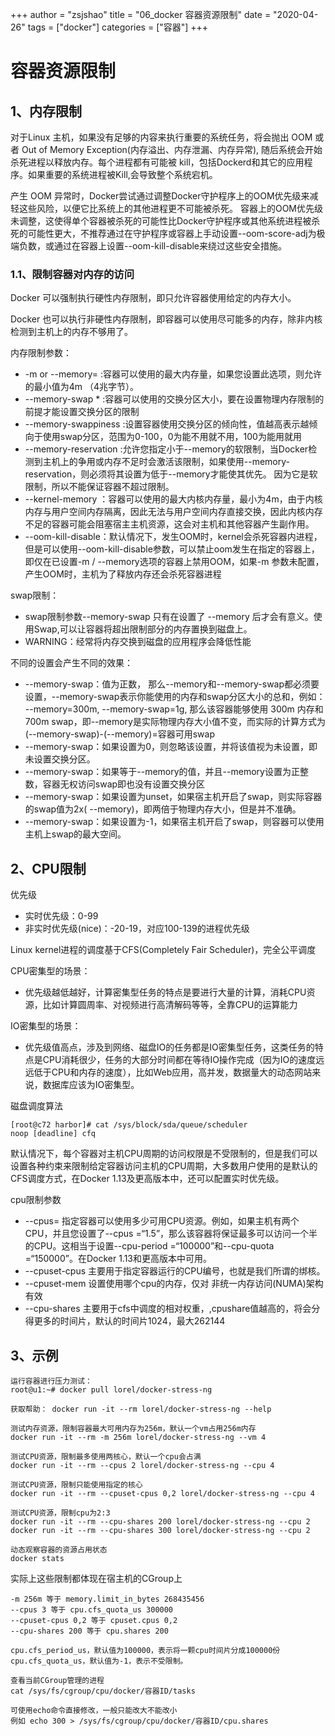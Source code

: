 +++
author = "zsjshao"
title = "06_docker 容器资源限制"
date = "2020-04-26"
tags = ["docker"]
categories = ["容器"]
+++


# 容器资源限制

## 1、内存限制

对于Linux 主机，如果没有足够的内容来执行重要的系统任务，将会抛出 OOM 或者 Out of Memory Exception(内存溢出、内存泄漏、内存异常), 随后系统会开始杀死进程以释放内存。每个进程都有可能被 kill，包括Dockerd和其它的应用程序。如果重要的系统进程被Kill,会导致整个系统宕机。

产生 OOM 异常时，Docker尝试通过调整Docker守护程序上的OOM优先级来减轻这些风险，以便它比系统上的其他进程更不可能被杀死。 容器上的OOM优先级未调整，这使得单个容器被杀死的可能性比Docker守护程序或其他系统进程被杀死的可能性更大，不推荐通过在守护程序或容器上手动设置--oom-score-adj为极端负数，或通过在容器上设置--oom-kill-disable来绕过这些安全措施。

### 1.1、限制容器对内存的访问

Docker 可以强制执行硬性内存限制，即只允许容器使用给定的内存大小。 

Docker 也可以执行非硬性内存限制，即容器可以使用尽可能多的内存，除非内核检测到主机上的内存不够用了。

内存限制参数：

- -m or --memory=   :容器可以使用的最大内存量，如果您设置此选项，则允许的最小值为4m （4兆字节）。
- --memory-swap *   :容器可以使用的交换分区大小，要在设置物理内存限制的前提才能设置交换分区的限制
- --memory-swappiness :设置容器使用交换分区的倾向性，值越高表示越倾向于使用swap分区，范围为0-100，0为能不用就不用，100为能用就用
- --memory-reservation :允许您指定小于--memory的软限制，当Docker检测到主机上的争用或内存不足时会激活该限制，如果使用--memory-reservation，则必须将其设置为低于--memory才能使其优先。 因为它是软限制，所以不能保证容器不超过限制。
- --kernel-memory ：容器可以使用的最大内核内存量，最小为4m，由于内核内存与用户空间内存隔离，因此无法与用户空间内存直接交换，因此内核内存不足的容器可能会阻塞宿主主机资源，这会对主机和其他容器产生副作用。
- --oom-kill-disable：默认情况下，发生OOM时，kernel会杀死容器内进程，但是可以使用--oom-kill-disable参数，可以禁止oom发生在指定的容器上，即仅在已设置-m / --memory选项的容器上禁用OOM，如果-m 参数未配置，产生OOM时，主机为了释放内存还会杀死容器进程

swap限制：

- swap限制参数--memory-swap 只有在设置了 --memory 后才会有意义。使用Swap,可以让容器将超出限制部分的内存置换到磁盘上。
- WARNING：经常将内存交换到磁盘的应用程序会降低性能

不同的设置会产生不同的效果：

- --memory-swap：值为正数， 那么--memory和--memory-swap都必须要设置，--memory-swap表示你能使用的内存和swap分区大小的总和，例如： --memory=300m, --memory-swap=1g, 那么该容器能够使用 300m 内存和 700m swap，即--memory是实际物理内存大小值不变，而实际的计算方式为(--memory-swap)-(--memory)=容器可用swap
- --memory-swap：如果设置为0，则忽略该设置，并将该值视为未设置，即未设置交换分区。
- --memory-swap：如果等于--memory的值，并且--memory设置为正整数，容器无权访问swap即也没有设置交换分区
- --memory-swap：如果设置为unset，如果宿主机开启了swap，则实际容器的swap值为2x( --memory)，即两倍于物理内存大小，但是并不准确。
- --memory-swap：如果设置为-1，如果宿主机开启了swap，则容器可以使用主机上swap的最大空间。

## 2、CPU限制

优先级

- 实时优先级：0-99
- 非实时优先级(nice)：-20-19，对应100-139的进程优先级

Linux kernel进程的调度基于CFS(Completely Fair Scheduler)，完全公平调度

CPU密集型的场景：

- 优先级越低越好，计算密集型任务的特点是要进行大量的计算，消耗CPU资源，比如计算圆周率、对视频进行高清解码等等，全靠CPU的运算能力

IO密集型的场景：

- 优先级值高点，涉及到网络、磁盘IO的任务都是IO密集型任务，这类任务的特点是CPU消耗很少，任务的大部分时间都在等待IO操作完成（因为IO的速度远远低于CPU和内存的速度），比如Web应用，高并发，数据量大的动态网站来说，数据库应该为IO密集型。

磁盘调度算法

```
[root@c72 harbor]# cat /sys/block/sda/queue/scheduler 
noop [deadline] cfq
```

默认情况下，每个容器对主机CPU周期的访问权限是不受限制的，但是我们可以设置各种约束来限制给定容器访问主机的CPU周期，大多数用户使用的是默认的CFS调度方式，在Docker 1.13及更高版本中，还可以配置实时优先级。

cpu限制参数

- --cpus= 指定容器可以使用多少可用CPU资源。例如，如果主机有两个CPU，并且您设置了--cpus =“1.5”，那么该容器将保证最多可以访问一个半的CPU。这相当于设置--cpu-period =“100000”和--cpu-quota =“150000”。在Docker 1.13和更高版本中可用。
- --cpuset-cpus  主要用于指定容器运行的CPU编号，也就是我们所谓的绑核。
- --cpuset-mem  设置使用哪个cpu的内存，仅对 非统一内存访问(NUMA)架构有效
- --cpu-shares   主要用于cfs中调度的相对权重，,cpushare值越高的，将会分得更多的时间片，默认的时间片1024，最大262144

## 3、示例

```
运行容器进行压力测试：
root@u1:~# docker pull lorel/docker-stress-ng

获取帮助： docker run -it --rm lorel/docker-stress-ng --help

测试内存资源，限制容器最大可用内存为256m，默认一个vm占用256m内存
docker run -it --rm -m 256m lorel/docker-stress-ng --vm 4

测试CPU资源，限制最多使用两核心，默认一个cpu会占满
docker run -it --rm --cpus 2 lorel/docker-stress-ng --cpu 4

测试CPU资源，限制只能使用指定的核心
docker run -it --rm --cpuset-cpus 0,2 lorel/docker-stress-ng --cpu 4

测试CPU资源，限制cpu为2:3
docker run -it --rm --cpu-shares 200 lorel/docker-stress-ng --cpu 2
docker run -it --rm --cpu-shares 300 lorel/docker-stress-ng --cpu 2

动态观察容器的资源占用状态
docker stats
```

实际上这些限制都体现在宿主机的CGroup上

```
-m 256m 等于 memory.limit_in_bytes 268435456
--cpus 3 等于 cpu.cfs_quota_us 300000
--cpuset-cpus 0,2 等于 cpuset.cpus 0,2
--cpu-shares 200 等于 cpu.shares 200

cpu.cfs_period_us，默认值为100000，表示将一颗cpu时间片分成100000份
cpu.cfs_quota_us，默认值为-1，表示不受限制。

查看当前CGroup管理的进程
cat /sys/fs/cgroup/cpu/docker/容器ID/tasks

可使用echo命令直接修改，一般只能改大不能改小
例如 echo 300 > /sys/fs/cgroup/cpu/docker/容器ID/cpu.shares
```
